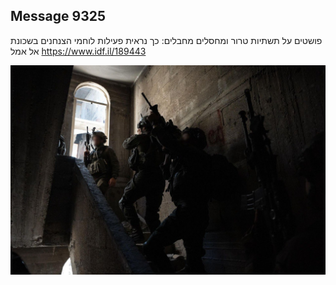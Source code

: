 ## Message 9325

פושטים על תשתיות טרור ומחסלים מחבלים:
כך נראית פעילות לוחמי הצנחנים בשכונת אל אמל
https://www.idf.il/189443

![Photo](./9325/9325_photo.jpg)
